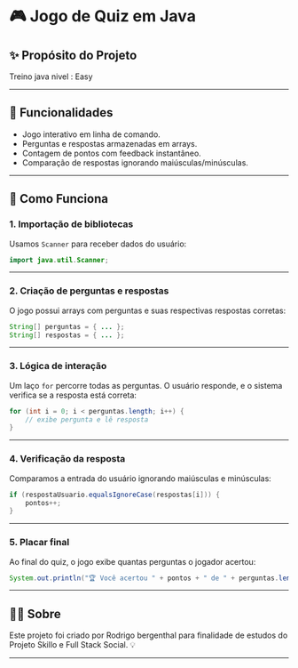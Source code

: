 

# 🎮 Jogo de Quiz em Java

## ✨ Propósito do Projeto

Treino java nivel : Easy

---

## 🚀 Funcionalidades

- Jogo interativo em linha de comando.
- Perguntas e respostas armazenadas em arrays.
- Contagem de pontos com feedback instantâneo.
- Comparação de respostas ignorando maiúsculas/minúsculas.

---

## 🧠 Como Funciona

### 1. **Importação de bibliotecas**
Usamos `Scanner` para receber dados do usuário:

```java
import java.util.Scanner;
```

---

### 2. **Criação de perguntas e respostas**
O jogo possui arrays com perguntas e suas respectivas respostas corretas:

```java
String[] perguntas = { ... };
String[] respostas = { ... };
```

---

### 3. **Lógica de interação**
Um laço `for` percorre todas as perguntas. O usuário responde, e o sistema verifica se a resposta está correta:

```java
for (int i = 0; i < perguntas.length; i++) {
    // exibe pergunta e lê resposta
}
```

---

### 4. **Verificação da resposta**
Comparamos a entrada do usuário ignorando maiúsculas e minúsculas:

```java
if (respostaUsuario.equalsIgnoreCase(respostas[i])) {
    pontos++;
}
```

---

### 5. **Placar final**
Ao final do quiz, o jogo exibe quantas perguntas o jogador acertou:

```java
System.out.println("🏆 Você acertou " + pontos + " de " + perguntas.length + " perguntas.");
```

---

## 👨‍🏫 Sobre

Este projeto foi criado por Rodrigo bergenthal para finalidade de estudos do Projeto Skillo e Full Stack Social. 💡

---
